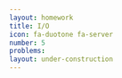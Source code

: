 ```yaml
---
layout: homework
title: I/O
icon: fa-duotone fa-server
number: 5
problems:
layout: under-construction
---
```

